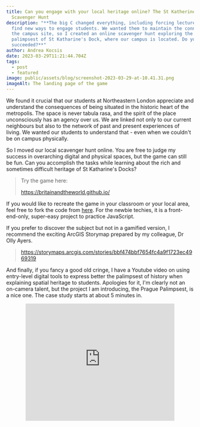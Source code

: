 ```yaml
---
title: Can you engage with your local heritage online? The St Katherine's Docks
  Scavenger Hunt
description: "**The big C changed everything, including forcing lecturers to
  find new ways to engage students. We wanted them to maintain the connection to
  the campus site, so I created an online scavenger hunt exploring the
  palimpsest of St Katharine's Dock, where our campus is located. Do you think I
  succeeded?**"
author: Andrea Kocsis
date: 2023-03-29T11:21:44.704Z
tags:
  - post
  - featured
image: public/assets/blog/screenshot-2023-03-29-at-10.41.31.png
imageAlt: The landing page of the game
---
```

We found it crucial that our students at Northeastern London appreciate and understand the consequences of being situated in the historic heart of the metropolis. The space is never tabula rasa, and the spirit of the place unconsciously has an agency over us. We are linked not only to our current neighbours but also to the network of past and present experiences of living. We wanted our students to understand that - even when we couldn't be on campus physically.

So I moved our local scavenger hunt online. You are free to judge my success in overarching digital and physical spaces, but the game can still be fun. Can you accomplish the tasks while learning about the rich and sometimes difficult heritage of St Katharine's Docks?

> Try the game here:
>
> <https://britainandtheworld.github.io/>

If you would like to recreate the game in your classroom or your local area, feel free to fork the code from [here](https://github.com/aurigandrea/nuscavengerhunt). For the newbie techies, it is a front-end-only, super-easy project to practice JavaScript.

If you prefer to discover the subject but not in a gamified version, I recommend the exciting ArcGIS Storymap prepared by my colleague, Dr Olly Ayers.

> <https://storymaps.arcgis.com/stories/bbf474bbf7654fc4a9f1723ec4969319>

And finally, if you fancy a good old cringe, I have a Youtube video on using entry-level digital tools to express better the palimpsest of history when explaining spatial heritage to students. Apologies for it, I'm clearly not an on-camera talent, but the project I am introducing, the Prague Palimpsest, is a nice one. The case study starts at about 5 minutes in.

<center><iframe width="400\
" height="315" src="https://www.youtube.com/embed/6aLtKNnHlSU" title="YouTube video player" frameborder="0" allow="accelerometer; autoplay; clipboard-write; encrypted-media; gyroscope; picture-in-picture; web-share" allowfullscreen></iframe> </div>